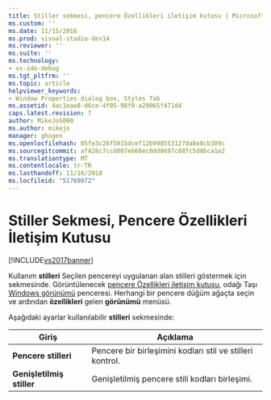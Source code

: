 ```yaml
---
title: Stiller sekmesi, pencere Özellikleri iletişim kutusu | Microsoft Docs
ms.custom: ''
ms.date: 11/15/2016
ms.prod: visual-studio-dev14
ms.reviewer: ''
ms.suite: ''
ms.technology:
- vs-ide-debug
ms.tgt_pltfrm: ''
ms.topic: article
helpviewer_keywords:
- Window Properties dialog box, Styles Tab
ms.assetid: 4ac1eae8-d6ce-4f05-98f0-a29065f471d4
caps.latest.revision: 7
author: MikeJo5000
ms.author: mikejo
manager: ghogen
ms.openlocfilehash: 05fe3c26f5015dcef12b998553127da8e8cb309c
ms.sourcegitcommit: af428c7ccd007e668ec0dd8697c88fc5d8bca1e2
ms.translationtype: MT
ms.contentlocale: tr-TR
ms.lasthandoff: 11/16/2018
ms.locfileid: "51769072"
---
```

# <a name="styles-tab-window-properties-dialog-box"></a>Stiller Sekmesi, Pencere Özellikleri İletişim Kutusu
[!INCLUDE[vs2017banner](../includes/vs2017banner.md)]

Kullanım **stilleri** Seçilen pencereyi uygulanan alan stilleri göstermek için sekmesinde. Görüntülenecek [pencere Özellikleri iletişim kutusu](../debugger/window-properties-dialog-box.md), odağı Taşı [Windows görünümü](../debugger/windows-view.md) penceresi. Herhangi bir pencere düğüm ağaçta seçin ve ardından **özellikleri** gelen **görünümü** menüsü.  
  
 Aşağıdaki ayarlar kullanılabilir **stilleri** sekmesinde:  
  
|Giriş|Açıklama|  
|-----------|-----------------|  
|**Pencere stilleri**|Pencere bir birleşimini kodları stil ve stilleri kontrol.|  
|**Genişletilmiş stiller**|Genişletilmiş pencere stili kodları birleşimi.|



